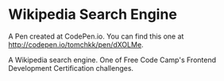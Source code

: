 # Wikipedia Search Engine

A Pen created at CodePen.io. You can find this one at http://codepen.io/tomchkk/pen/dXOLMe.

A Wikipedia search engine. One of Free Code Camp's Frontend Development Certification challenges.